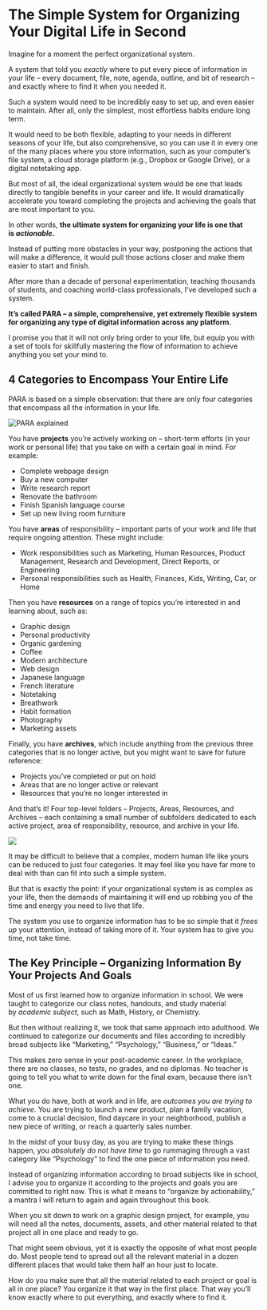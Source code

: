 # The Simple System for Organizing Your Digital Life in Second

Imagine for a moment the perfect organizational system.

A system that told you _exactly_ where to put every piece of information in your life – every document, file, note, agenda, outline, and bit of research – and exactly where to find it when you needed it.

Such a system would need to be incredibly easy to set up, and even easier to maintain. After all, only the simplest, most effortless habits endure long term.

It would need to be both flexible, adapting to your needs in different seasons of your life, but also comprehensive, so you can use it in every one of the many places where you store information, such as your computer’s file system, a cloud storage platform (e.g., Dropbox or Google Drive), or a digital notetaking app.

But most of all, the ideal organizational system would be one that leads directly to tangible benefits in your career and life. It would dramatically accelerate you toward completing the projects and achieving the goals that are most important to you.

In other words, **the ultimate system for organizing your life is one that is _actionable_.**

Instead of putting more obstacles in your way, postponing the actions that will make a difference, it would pull those actions closer and make them easier to start and finish.

After more than a decade of personal experimentation, teaching thousands of students, and coaching world-class professionals, I’ve developed such a system.

**It’s called PARA – a simple, comprehensive, yet extremely flexible system for organizing any type of digital information across any platform.**

I promise you that it will not only bring order to your life, but equip you with a set of tools for skillfully mastering the flow of information to achieve anything you set your mind to.

## 4 Categories to Encompass Your Entire Life

PARA is based on a simple observation: that there are only four categories that encompass all the information in your life.

![PARA explained](https://fortelabs.com/wp-content/uploads/2017/02/3-BASB_Illos_Gray_211015_PARA-1024x537.jpg)

You have **projects** you’re actively working on – short-term efforts (in your work or personal life) that you take on with a certain goal in mind. For example:

- Complete webpage design
- Buy a new computer
- Write research report
- Renovate the bathroom
- Finish Spanish language course
- Set up new living room furniture

You have **areas** of responsibility – important parts of your work and life that require ongoing attention. These might include:

- Work responsibilities such as Marketing, Human Resources, Product Management, Research and Development, Direct Reports, or Engineering
- Personal responsibilities such as Health, Finances, Kids, Writing, Car, or Home

Then you have **resources** on a range of topics you’re interested in and learning about, such as:

- Graphic design
- Personal productivity
- Organic gardening
- Coffee
- Modern architecture
- Web design
- Japanese language
- French literature
- Notetaking
- Breathwork
- Habit formation
- Photography
- Marketing assets

Finally, you have **archives**, which include anything from the previous three categories that is no longer active, but you might want to save for future reference:

- Projects you’ve completed or put on hold
- Areas that are no longer active or relevant
- Resources that you’re no longer interested in

And that’s it! Four top-level folders – Projects, Areas, Resources, and Archives – each containing a small number of subfolders dedicated to each active project, area of responsibility, resource, and archive in your life.

![](https://fortelabs.com/wp-content/uploads/2017/02/PARA-blog-post-PARA-hierarchy-1024x576.jpeg)

It may be difficult to believe that a complex, modern human life like yours can be reduced to just four categories. It may feel like you have far more to deal with than can fit into such a simple system.

But that is exactly the point: if your organizational system is as complex as your life, then the demands of maintaining it will end up robbing you of the time and energy you need to live that life.

The system you use to organize information has to be so simple that it _frees up_ your attention, instead of taking more of it. Your system has to give you time, not take time.

## The Key Principle – Organizing Information By Your Projects And Goals

Most of us first learned how to organize information in school. We were taught to categorize our class notes, handouts, and study material by _academic subject_, such as Math, History, or Chemistry.

But then without realizing it, we took that same approach into adulthood. We continued to categorize our documents and files according to incredibly broad subjects like “Marketing,” “Psychology,” “Business,” or “Ideas.”

This makes zero sense in your post-academic career. In the workplace, there are no classes, no tests, no grades, and no diplomas. No teacher is going to tell you what to write down for the final exam, because there isn’t one.

What you do have, both at work and in life, are _outcomes you are trying to achieve_. You are trying to launch a new product, plan a family vacation, come to a crucial decision, find daycare in your neighborhood, publish a new piece of writing, or reach a quarterly sales number.

In the midst of your busy day, as you are trying to make these things happen, you _absolutely do not have time_ to go rummaging through a vast category like “Psychology” to find the one piece of information you need.

Instead of organizing information according to broad subjects like in school, I advise you to organize it according to the projects and goals you are committed to right now. This is what it means to “organize by actionability,” a mantra I will return to again and again throughout this book.

When you sit down to work on a graphic design project, for example, you will need all the notes, documents, assets, and other material related to that project all in one place and ready to go.

That might seem obvious, yet it is exactly the opposite of what most people do. Most people tend to spread out all the relevant material in a dozen different places that would take them half an hour just to locate.

How do you make sure that all the material related to each project or goal is all in one place? You organize it that way in the first place. That way you’ll know exactly where to put everything, and exactly where to find it.